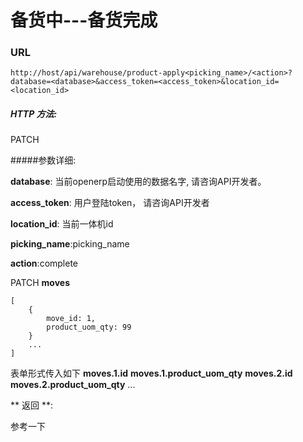 # 备货中---备货完成

### URL

`http://host/api/warehouse/product-apply<picking_name>/<action>?database=<database>&access_token=<access_token>&location_id=<location_id>`

##### HTTP 方法:
PATCH

#####参数详细:

**database**: 当前openerp启动使用的数据名字, 请咨询API开发者。

**access_token**:  用户登陆token， 请咨询API开发者

**location_id**: 当前一体机id

**picking_name**:picking_name

**action**:complete

PATCH
**moves**

```
[
    {
        move_id: 1,
        product_uom_qty: 99
    }
    ...
]
```
表单形式传入如下
**moves.1.id**
**moves.1.product_uom_qty**
**moves.2.id**
**moves.2.product_uom_qty**
...

** 返回 **:

参考一下




```

